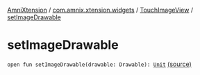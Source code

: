 [AmniXtension](../../index.md) / [com.amnix.xtension.widgets](../index.md) / [TouchImageView](index.md) / [setImageDrawable](./set-image-drawable.md)

# setImageDrawable

`open fun setImageDrawable(drawable: Drawable): `[`Unit`](https://kotlinlang.org/api/latest/jvm/stdlib/kotlin/-unit/index.html) [(source)](https://github.com/AmniX/AmniXTension/tree/master/AmniXtension/src/main/java/com/amnix/xtension/widgets/TouchImageView.java#L228)